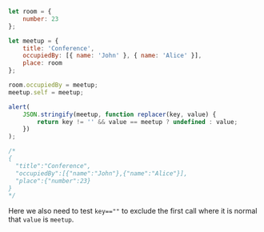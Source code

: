 ```js run
let room = {
    number: 23
};

let meetup = {
    title: 'Conference',
    occupiedBy: [{ name: 'John' }, { name: 'Alice' }],
    place: room
};

room.occupiedBy = meetup;
meetup.self = meetup;

alert(
    JSON.stringify(meetup, function replacer(key, value) {
        return key != '' && value == meetup ? undefined : value;
    })
);

/* 
{
  "title":"Conference",
  "occupiedBy":[{"name":"John"},{"name":"Alice"}],
  "place":{"number":23}
}
*/
```

Here we also need to test `key==""` to exclude the first call where it is normal that `value` is `meetup`.
